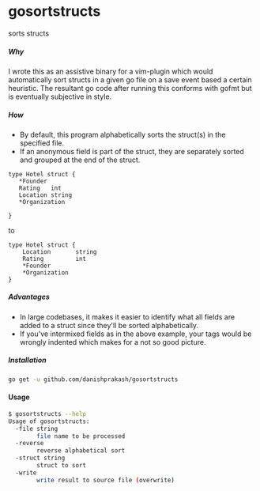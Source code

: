 # gosortstructs
sorts structs

##### Why
I wrote this as an assistive binary for a vim-plugin which would automatically sort structs in a given go file on a save event based a certain heuristic. The resultant go code after running this conforms with gofmt but is eventually subjective in style.

##### How
- By default, this program alphabetically sorts the struct(s) in the specified file.
- If an anonymous field is part of the struct, they are separately sorted and grouped at the end of the struct.

```
type Hotel struct {
   *Founder
   Rating   int
   Location string
   *Organization

}
```
to

```
type Hotel struct {
	Location       string
	Rating         int
	*Founder
	*Organization
}
```

##### Advantages
- In large codebases, it makes it easier to identify what all fields are added to a struct since they'll be sorted alphabetically.
- If you've intermixed fields as in the above example, your tags would be wrongly indented which makes for a not so good picture.

##### Installation

```sh
go get -u github.com/danishprakash/gosortstructs
```

#### Usage

```sh
$ gosortstructs --help
Usage of gosortstructs:
  -file string
        file name to be processed
  -reverse
        reverse alphabetical sort
  -struct string
        struct to sort
  -write
        write result to source file (overwrite)
```
